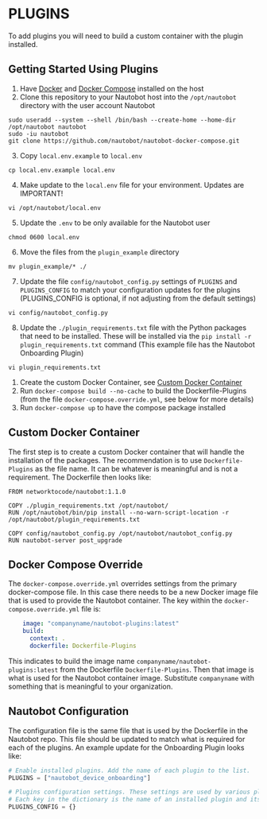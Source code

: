 # PLUGINS

To add plugins you will need to build a custom container with the plugin installed.

## Getting Started Using Plugins

1. Have [Docker](https://docs.docker.com/get-docker/) and [Docker Compose](https://docs.docker.com/compose/install/) installed on the host
1. Clone this repository to your Nautobot host into the `/opt/nautobot` directory with the user account Nautobot
```
sudo useradd --system --shell /bin/bash --create-home --home-dir /opt/nautobot nautobot
sudo -iu nautobot
git clone https://github.com/nautobot/nautobot-docker-compose.git
```

3. Copy `local.env.example` to `local.env`
```
cp local.env.example local.env
```

4. Make update to the `local.env` file for your environment. Updates are IMPORTANT!
```
vi /opt/nautobot/local.env
```

5. Update the `.env` to be only available for the Nautobot user
```
chmod 0600 local.env
```

6. Move the files from the `plugin_example` directory
```
mv plugin_example/* ./
```

7. Update the file `config/nautobot_config.py` settings of `PLUGINS` and `PLUGINS_CONFIG` to match your configuration updates for the plugins (PLUGINS_CONFIG is optional, if not adjusting from the default settings)
```
vi config/nautobot_config.py
```
8. Update the `./plugin_requirements.txt` file with the Python packages that need to be installed. These will be installed via the `pip install -r plugin_requirements.txt` command (This example file has the Nautobot Onboarding Plugin)
```
vi plugin_requirements.txt
```
1. Create the custom Docker Container, see [Custom Docker Container](#custom-docker-container)
2.  Run `docker-compose build --no-cache` to build the Dockerfile-Plugins (from the file `docker-compose.override.yml`, see below for more details)
3.  Run `docker-compose up` to have the compose package installed

## Custom Docker Container

The first step is to create a custom Docker container that will handle the installation of the packages. The recommendation is to use `Dockerfile-Plugins` as the file name. It can be whatever is meaningful and is not a requirement. The Dockerfile then looks like:

```docker
FROM networktocode/nautobot:1.1.0

COPY ./plugin_requirements.txt /opt/nautobot/
RUN /opt/nautobot/bin/pip install --no-warn-script-location -r /opt/nautobot/plugin_requirements.txt

COPY config/nautobot_config.py /opt/nautobot/nautobot_config.py
RUN nautobot-server post_upgrade
```

## Docker Compose Override

The `docker-compose.override.yml` overrides settings from the primary docker-compose file. In this case there needs to be a new Docker image file that is used to provide the Nautobot container. The key within the `docker-compose.override.yml` file is:

```yaml
    image: "companyname/nautobot-plugins:latest"
    build:
      context: .
      dockerfile: Dockerfile-Plugins
```

This indicates to build the image name `companyname/nautobot-plugins:latest` from the Dockerfile `Dockerfile-Plugins`. Then that image is what is used for the Nautobot container image. Substitute `companyname` with something that is meaningful to your organization.

## Nautobot Configuration

The configuration file is the same file that is used by the Dockerfile in the Nautobot repo. This file should be updated to match what is required for each of the plugins. An example update for the Onboarding Plugin looks like:

```python
# Enable installed plugins. Add the name of each plugin to the list.
PLUGINS = ["nautobot_device_onboarding"]

# Plugins configuration settings. These settings are used by various plugins that the user may have installed.
# Each key in the dictionary is the name of an installed plugin and its value is a dictionary of settings.
PLUGINS_CONFIG = {}
```

